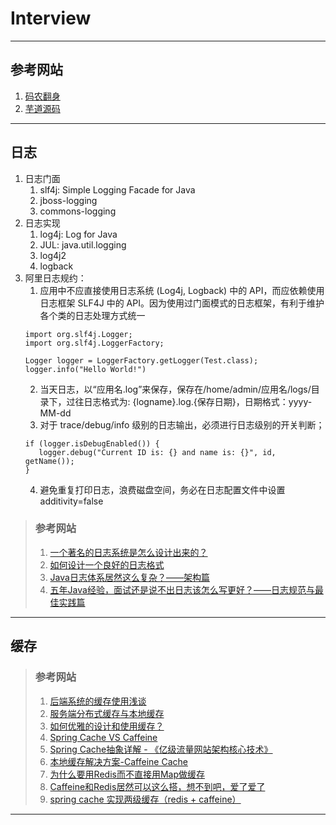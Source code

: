 # Interview

---
## 参考网站
1. [码农翻身](https://blog.csdn.net/coderising/article/details/100021588)
2. [芋道源码](https://www.zhihu.com/people/yunaiv)

---
## 日志
1. 日志门面
    1. slf4j: Simple Logging Facade for Java
    2. jboss-logging
    3. commons-logging
2. 日志实现
    1. log4j: Log for Java
    2. JUL: java.util.logging
    3. log4j2
    4. logback
3. 阿里日志规约：
   1. 应用中不应直接使用日志系统 (Log4j, Logback) 中的 API，而应依赖使用日志框架 SLF4J 中的 API。因为使用过门面模式的日志框架，有利于维护各个类的日志处理方式统一
   ```
   import org.slf4j.Logger;
   import org.slf4j.LoggerFactory;
   
   Logger logger = LoggerFactory.getLogger(Test.class);
   logger.info("Hello World!")
   ```
   2. 当天日志，以“应用名.log”来保存，保存在/home/admin/应用名/logs/目录下，过往日志格式为: {logname}.log.{保存日期}，日期格式：yyyy-MM-dd
   3. 对于 trace/debug/info 级别的日志输出，必须进行日志级别的开关判断；
   ```
   if (logger.isDebugEnabled()) {
      logger.debug("Current ID is: {} and name is: {}", id, getName());
   }
   ```
   4. 避免重复打印日志，浪费磁盘空间，务必在日志配置文件中设置 additivity=false
>### 参考网站
>1. [一个著名的日志系统是怎么设计出来的？](https://mp.weixin.qq.com/s?__biz=MzAxOTc0NzExNg==&mid=2665513967&idx=1&sn=5586ce841a7e8b39adc2569f0eb5bb45)
>2. [如何设计一个良好的日志格式](https://www.bilibili.com/video/BV1Kk4y1U7ep/)
>3. [Java日志体系居然这么复杂？——架构篇](https://zhuanlan.zhihu.com/p/101104008)
>4. [五年Java经验，面试还是说不出日志该怎么写更好？——日志规范与最佳实践篇](https://zhuanlan.zhihu.com/p/101597639)
---
## 缓存
>### 参考网站
>1. [后端系统的缓存使用浅谈](https://zhuanlan.zhihu.com/p/32434005)
>2. [服务端分布式缓存与本地缓存](https://blog.csdn.net/haoxinqing9698/article/details/102465975)
>3. [如何优雅的设计和使用缓存？](https://juejin.cn/post/6844903665845665805)
>4. [Spring Cache VS Caffeine](https://www.cnblogs.com/Sinte-Beuve/p/12009885.html)
>5. [Spring Cache抽象详解 - 《亿级流量网站架构核心技术》](https://www.iteye.com/blog/jinnianshilongnian-2001040)
>6. [本地缓存解决方案-Caffeine Cache](https://zhuanlan.zhihu.com/p/158424114)
>7. [为什么要用Redis而不直接用Map做缓存](https://www.cnblogs.com/treasury/p/13022344.html)
>8. [Caffeine和Redis居然可以这么搭，想不到吧，爱了爱了](https://mp.weixin.qq.com/s?__biz=Mzg5MjQ5MzY2Mg==&mid=2247484393&idx=1&sn=19f40ed53f7c57805594887ccd88676e)
>9. [spring cache 实现两级缓存（redis + caffeine）](https://my.oschina.net/dengfuwei/blog/1616221)
---